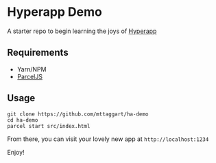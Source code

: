 # Hyperapp Demo

A starter repo to begin learning the joys of [Hyperapp](https://github.com/jorgebucaran/hyperapp)

## Requirements

* Yarn/NPM
* [ParcelJS](https://parceljs.org/getting_started.html)

## Usage

```
git clone https://github.com/mttaggart/ha-demo
cd ha-demo
parcel start src/index.html
```

From there, you can visit your lovely new app at `http://localhost:1234`

Enjoy!

